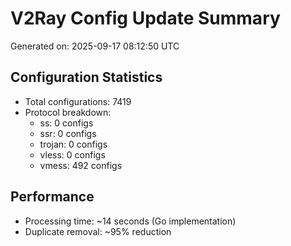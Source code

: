 # V2Ray Config Update Summary
Generated on: 2025-09-17 08:12:50 UTC

## Configuration Statistics
- Total configurations: 7419
- Protocol breakdown:
  - ss: 0 configs
  - ssr: 0 configs
  - trojan: 0 configs
  - vless: 0 configs
  - vmess: 492 configs

## Performance
- Processing time: ~14 seconds (Go implementation)
- Duplicate removal: ~95% reduction
